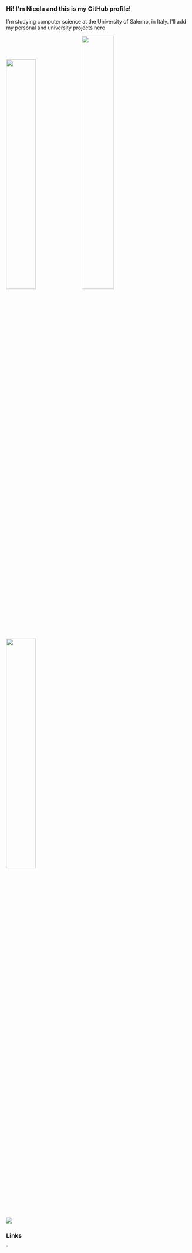### Hi! I'm Nicola and this is my GitHub profile!
I'm studying computer science at the University of Salerno, in Italy. I'll add my personal and university projects here

<img src="https://github-readme-stats-one-wheat.vercel.app/api?username=nf0101&show_icons=true&theme=gotham" width="40%"></img> <img src="https://github-readme-streak-stats.herokuapp.com/?user=nf0101&theme=gotham" width="42%"></img> <img src="https://github-readme-stats-nf0101.vercel.app/api/top-langs/?username=nf0101&hide=swift,kotlin,objective-c&layout=compact&theme=gotham" width="40%"></img> 

![](https://komarev.com/ghpvc/?username=nf0101&color=blue)
### Links
<a href="https://www.linkedin.com/in/nicola-frugieri-7237561b8/"> <img src="https://raw.githubusercontent.com/peterthehan/peterthehan/master/assets/linkedin.svg" width="3%"> </img> <a/>
